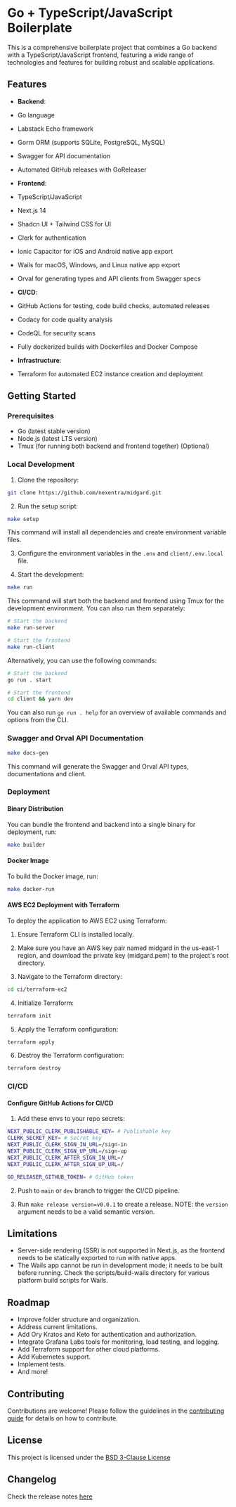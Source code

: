 # Go + TypeScript/JavaScript Boilerplate

This is a comprehensive boilerplate project that combines a Go backend with a TypeScript/JavaScript frontend, featuring a wide range of technologies and features for building robust and scalable applications.

## Features

- **Backend**:
- Go language
- Labstack Echo framework
- Gorm ORM (supports SQLite, PostgreSQL, MySQL)
- Swagger for API documentation
- Automated GitHub releases with GoReleaser

- **Frontend**:
- TypeScript/JavaScript
- Next.js 14
- Shadcn UI + Tailwind CSS for UI
- Clerk for authentication
- Ionic Capacitor for iOS and Android native app export
- Wails for macOS, Windows, and Linux native app export
- Orval for generating types and API clients from Swagger specs

- **CI/CD**:
- GitHub Actions for testing, code build checks, automated releases
- Codacy for code quality analysis
- CodeQL for security scans
- Fully dockerized builds with Dockerfiles and Docker Compose

- **Infrastructure**:
- Terraform for automated EC2 instance creation and deployment

## Getting Started

### Prerequisites

- Go (latest stable version)
- Node.js (latest LTS version)
- Tmux (for running both backend and frontend together) (Optional)

### Local Development

1. Clone the repository:

```bash
git clone https://github.com/nexentra/midgard.git
```

2. Run the setup script:

```bash
make setup
```

This command will install all dependencies and create environment variable files.

3. Configure the environment variables in the `.env` and `client/.env.local` file.

4. Start the development:

```bash
make run
```

This command will start both the backend and frontend using Tmux for the development environment. You can also run them separately:

```bash
# Start the backend
make run-server

# Start the frontend
make run-client
```

Alternatively, you can use the following commands:

```bash
# Start the backend
go run . start

# Start the frontend
cd client && yarn dev
```

You can also run `go run . help` for an overview of available commands and options from the CLI.

### Swagger and Orval API Documentation

```bash
make docs-gen
```

This command will generate the Swagger and Orval API types, documentations and client.

### Deployment

#### Binary Distribution

You can bundle the frontend and backend into a single binary for deployment, run:

```bash
make builder
```

#### Docker Image

To build the Docker image, run:

```bash
make docker-run
```

#### AWS EC2 Deployment with Terraform

To deploy the application to AWS EC2 using Terraform:

1. Ensure Terraform CLI is installed locally.

2. Make sure you have an AWS key pair named midgard in the us-east-1 region, and download the private key (midgard.pem) to the project's root directory.

3. Navigate to the Terraform directory:

```bash
cd ci/terraform-ec2
```

4. Initialize Terraform:

```bash
terraform init
```

5. Apply the Terraform configuration:

```bash
terraform apply
```

6. Destroy the Terraform configuration:

```bash
terraform destroy
```

### CI/CD

#### Configure GitHub Actions for CI/CD

1. Add these envs to your repo secrets:

```bash
NEXT_PUBLIC_CLERK_PUBLISHABLE_KEY= # Publishable key
CLERK_SECRET_KEY= # Secret key
NEXT_PUBLIC_CLERK_SIGN_IN_URL=/sign-in
NEXT_PUBLIC_CLERK_SIGN_UP_URL=/sign-up
NEXT_PUBLIC_CLERK_AFTER_SIGN_IN_URL=/
NEXT_PUBLIC_CLERK_AFTER_SIGN_UP_URL=/

GO_RELEASER_GITHUB_TOKEN= # GitHub token
```

2. Push to `main` or `dev` branch to trigger the CI/CD pipeline.

3. Run `make release version=v0.0.1` to create a release. NOTE: the `version` argument needs to be a valid semantic version.

## Limitations

- Server-side rendering (SSR) is not supported in Next.js, as the frontend needs to be statically exported to run with native apps.
- The Wails app cannot be run in development mode; it needs to be built before running. Check the scripts/build-wails directory for various platform build scripts for Wails.

## Roadmap

- Improve folder structure and organization.
- Address current limitations.
- Add Ory Kratos and Keto for authentication and authorization.
- Integrate Grafana Labs tools for monitoring, load testing, and logging.
- Add Terraform support for other cloud platforms.
- Add Kubernetes support.
- Implement tests.
- And more!

## Contributing

Contributions are welcome! Please follow the guidelines in the [contributing guide](CONTRIBUTING.md) for details on how to contribute.

## License

This project is licensed under the [BSD 3-Clause License](LICENSE.md)

## Changelog

Check the release notes [here](https://github.com/nexentra/midgard/releases)
